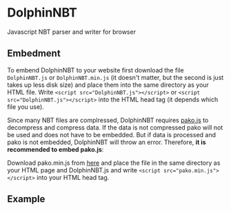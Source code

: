 # DolphinNBT
Javascript NBT parser and writer for browser

## Embedment

To embend DolphinNBT to your website first download the file `DolphinNBT.js` or `DolphinNBT.min.js` (it doesn't matter, but the second is just takes up less disk size) and place them into the same directory as your HTML file.
Write `<script src="DolphinNBT.js"></script>` or `<script src="DolphinNBT.js"></script>` into the HTML head tag (it depends which file you use).

Since many NBT files are complressed, DolphinNBT requires [pako.js](https://github.com/nodeca/pako) to decompress and compress data. If the data is not compressed pako will not be used and does not have to be embedded. But if data is processed and pako is not embedded, DolphinNBT will throw an error.
Therefore, **it is recommended to embed pako.js**:

Download pako.min.js from [here](https://github.com/nodeca/pako/tree/master/dist) and place the file in the same directory as your HTML page and DolphinNBT.js and write `<script src="pako.min.js"></script>` into your HTML head tag.

## Example



